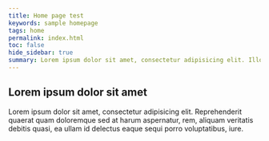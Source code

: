 ```yaml
---
title: Home page test
keywords: sample homepage
tags: home
permalink: index.html
toc: false
hide_sidebar: true
summary: Lorem ipsum dolor sit amet, consectetur adipisicing elit. Illo itaque, totam labore est accusamus ut atque voluptatum odit doloremque dolores suscipit ad reprehenderit vero pariatur debitis laboriosam enim soluta vel.
---
```


## Lorem ipsum dolor sit amet

Lorem ipsum dolor sit amet, consectetur adipisicing elit. Reprehenderit quaerat quam doloremque sed at harum aspernatur, rem, aliquam veritatis debitis quasi, ea ullam id delectus eaque sequi porro voluptatibus, iure.

